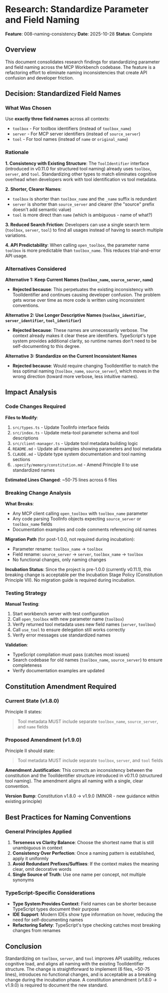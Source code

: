 # Research: Standardize Parameter and Field Naming

**Feature**: 008-naming-consistency
**Date**: 2025-10-28
**Status**: Complete

## Overview

This document consolidates research findings for standardizing parameter and field naming across the MCP Workbench codebase. The feature is a refactoring effort to eliminate naming inconsistencies that create API confusion and developer friction.

## Decision: Standardized Field Names

### What Was Chosen

Use **exactly three field names** across all contexts:
- `toolbox` - For toolbox identifiers (instead of `toolbox_name`)
- `server` - For MCP server identifiers (instead of `source_server`)
- `tool` - For tool names (instead of `name` or `original_name`)

### Rationale

**1. Consistency with Existing Structure**: The `ToolIdentifier` interface (introduced in v0.11.0 for structured tool naming) already uses `toolbox`, `server`, and `tool`. Standardizing other types to match eliminates cognitive overhead when developers work with tool identification vs tool metadata.

**2. Shorter, Clearer Names**:
- `toolbox` is shorter than `toolbox_name` and the `_name` suffix is redundant
- `server` is shorter than `source_server` and clearer (the "source" prefix doesn't add semantic value)
- `tool` is more direct than `name` (which is ambiguous - name of what?)

**3. Reduced Search Friction**: Developers can use a single search term (`toolbox`, `server`, `tool`) to find all usages instead of having to search multiple variations.

**4. API Predictability**: When calling `open_toolbox`, the parameter name `toolbox` is more predictable than `toolbox_name`. This reduces trial-and-error API usage.

### Alternatives Considered

**Alternative 1: Keep Current Names (`toolbox_name`, `source_server`, `name`)**
- **Rejected because**: This perpetuates the existing inconsistency with ToolIdentifier and continues causing developer confusion. The problem gets worse over time as more code is written using inconsistent conventions.

**Alternative 2: Use Longer Descriptive Names (`toolbox_identifier`, `server_identifier`, `tool_identifier`)**
- **Rejected because**: These names are unnecessarily verbose. The context already makes it clear these are identifiers. TypeScript's type system provides additional clarity, so runtime names don't need to be self-documenting to this degree.

**Alternative 3: Standardize on the Current Inconsistent Names**
- **Rejected because**: Would require changing ToolIdentifier to match the less optimal naming (`toolbox_name`, `source_server`), which moves in the wrong direction (toward more verbose, less intuitive names).

## Impact Analysis

### Code Changes Required

**Files to Modify**:
1. `src/types.ts` - Update ToolInfo interface fields
2. `src/index.ts` - Update meta-tool parameter schema and tool descriptions
3. `src/client-manager.ts` - Update tool metadata building logic
4. `README.md` - Update all examples showing parameters and tool metadata
5. `CLAUDE.md` - Update type system documentation and tool naming sections
6. `.specify/memory/constitution.md` - Amend Principle II to use standardized names

**Estimated Lines Changed**: ~50-75 lines across 6 files

### Breaking Change Analysis

**What Breaks**:
- Any MCP client calling `open_toolbox` with `toolbox_name` parameter
- Any code parsing ToolInfo objects expecting `source_server` or `toolbox_name` fields
- Documentation examples and code comments referencing old names

**Migration Path** (for post-1.0.0, not required during incubation):
- Parameter rename: `toolbox_name` → `toolbox`
- Field rename: `source_server` → `server`, `toolbox_name` → `toolbox`
- No functional changes, only naming changes

**Incubation Status**: Since the project is pre-1.0.0 (currently v0.11.1), this breaking change is acceptable per the Incubation Stage Policy (Constitution Principle VII). No migration guide is required during incubation.

### Testing Strategy

**Manual Testing**:
1. Start workbench server with test configuration
2. Call `open_toolbox` with new parameter name (`toolbox`)
3. Verify returned tool metadata uses new field names (`server`, `toolbox`)
4. Call `use_tool` to ensure delegation still works correctly
5. Verify error messages use standardized names

**Validation**:
- TypeScript compilation must pass (catches most issues)
- Search codebase for old names (`toolbox_name`, `source_server`) to ensure completeness
- Verify documentation examples are updated

## Constitution Amendment Required

### Current State (v1.8.0)

Principle II states:
> Tool metadata MUST include separate `toolbox_name`, `source_server`, and `name` fields

### Proposed Amendment (v1.9.0)

Principle II should state:
> Tool metadata MUST include separate `toolbox`, `server`, and `tool` fields

**Amendment Justification**: This corrects an inconsistency between the constitution and the ToolIdentifier structure introduced in v0.11.0 (structured tool naming). The amendment aligns all naming with a single, clear convention.

**Version Bump**: Constitution v1.8.0 → v1.9.0 (MINOR - new guidance within existing principle)

## Best Practices for Naming Conventions

### General Principles Applied

1. **Terseness vs Clarity Balance**: Choose the shortest name that is still unambiguous in context
2. **Consistency Over Perfection**: Once a naming pattern is established, apply it uniformly
3. **Avoid Redundant Prefixes/Suffixes**: If the context makes the meaning clear, omit decorative words
4. **Single Source of Truth**: Use one name per concept, not multiple synonyms

### TypeScript-Specific Considerations

- **Type System Provides Context**: Field names can be shorter because TypeScript types document their purpose
- **IDE Support**: Modern IDEs show type information on hover, reducing the need for self-documenting names
- **Refactoring Safety**: TypeScript's type checking catches most breaking changes from renames

## Conclusion

Standardizing on `toolbox`, `server`, and `tool` improves API usability, reduces cognitive load, and aligns all naming with the existing ToolIdentifier structure. The change is straightforward to implement (6 files, ~50-75 lines), introduces no functional changes, and is acceptable as a breaking change during the incubation phase. A constitution amendment (v1.8.0 → v1.9.0) is required to document the new standard.
